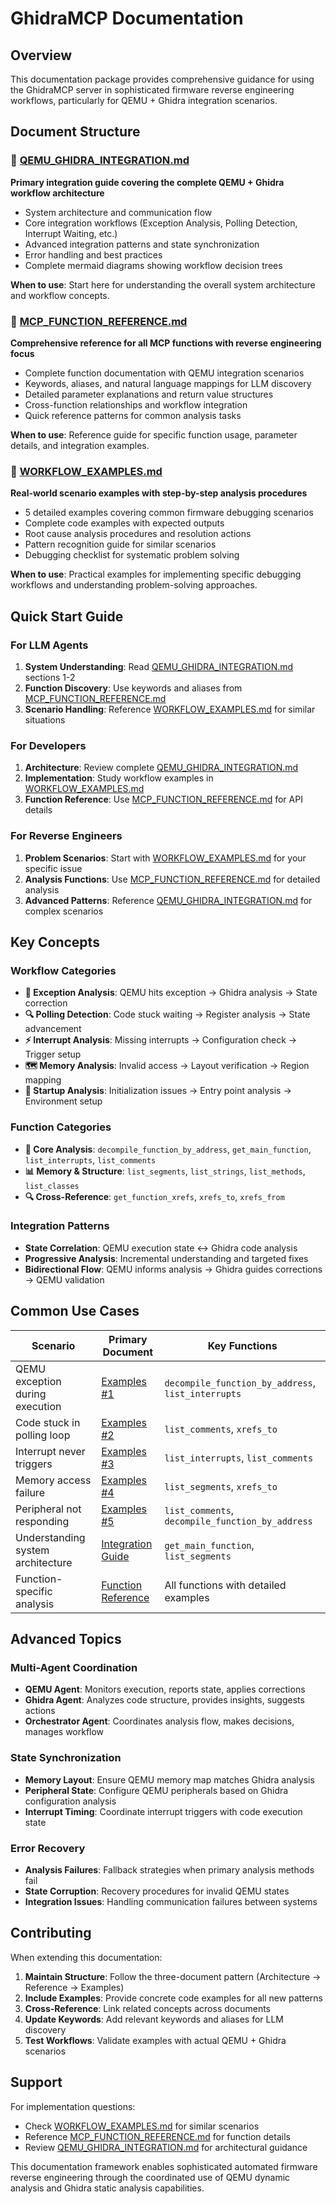 # GhidraMCP Documentation

## Overview

This documentation package provides comprehensive guidance for using the GhidraMCP server in sophisticated firmware reverse engineering workflows, particularly for QEMU + Ghidra integration scenarios.

## Document Structure

### 📘 [QEMU_GHIDRA_INTEGRATION.md](./QEMU_GHIDRA_INTEGRATION.md)
**Primary integration guide covering the complete QEMU + Ghidra workflow architecture**

- System architecture and communication flow
- Core integration workflows (Exception Analysis, Polling Detection, Interrupt Waiting, etc.)
- Advanced integration patterns and state synchronization
- Error handling and best practices
- Complete mermaid diagrams showing workflow decision trees

**When to use**: Start here for understanding the overall system architecture and workflow concepts.

### 📗 [MCP_FUNCTION_REFERENCE.md](./MCP_FUNCTION_REFERENCE.md)
**Comprehensive reference for all MCP functions with reverse engineering focus**

- Complete function documentation with QEMU integration scenarios
- Keywords, aliases, and natural language mappings for LLM discovery
- Detailed parameter explanations and return value structures
- Cross-function relationships and workflow integration
- Quick reference patterns for common analysis tasks

**When to use**: Reference guide for specific function usage, parameter details, and integration examples.

### 📙 [WORKFLOW_EXAMPLES.md](./WORKFLOW_EXAMPLES.md)
**Real-world scenario examples with step-by-step analysis procedures**

- 5 detailed examples covering common firmware debugging scenarios
- Complete code examples with expected outputs
- Root cause analysis procedures and resolution actions
- Pattern recognition guide for similar scenarios
- Debugging checklist for systematic problem solving

**When to use**: Practical examples for implementing specific debugging workflows and understanding problem-solving approaches.

## Quick Start Guide

### For LLM Agents
1. **System Understanding**: Read [QEMU_GHIDRA_INTEGRATION.md](./QEMU_GHIDRA_INTEGRATION.md) sections 1-2
2. **Function Discovery**: Use keywords and aliases from [MCP_FUNCTION_REFERENCE.md](./MCP_FUNCTION_REFERENCE.md)
3. **Scenario Handling**: Reference [WORKFLOW_EXAMPLES.md](./WORKFLOW_EXAMPLES.md) for similar situations

### For Developers
1. **Architecture**: Review complete [QEMU_GHIDRA_INTEGRATION.md](./QEMU_GHIDRA_INTEGRATION.md)
2. **Implementation**: Study workflow examples in [WORKFLOW_EXAMPLES.md](./WORKFLOW_EXAMPLES.md)
3. **Function Reference**: Use [MCP_FUNCTION_REFERENCE.md](./MCP_FUNCTION_REFERENCE.md) for API details

### For Reverse Engineers
1. **Problem Scenarios**: Start with [WORKFLOW_EXAMPLES.md](./WORKFLOW_EXAMPLES.md) for your specific issue
2. **Analysis Functions**: Use [MCP_FUNCTION_REFERENCE.md](./MCP_FUNCTION_REFERENCE.md) for detailed analysis
3. **Advanced Patterns**: Reference [QEMU_GHIDRA_INTEGRATION.md](./QEMU_GHIDRA_INTEGRATION.md) for complex scenarios

## Key Concepts

### Workflow Categories
- **🔧 Exception Analysis**: QEMU hits exception → Ghidra analysis → State correction
- **🔍 Polling Detection**: Code stuck waiting → Register analysis → State advancement  
- **⚡ Interrupt Analysis**: Missing interrupts → Configuration check → Trigger setup
- **🗺️ Memory Analysis**: Invalid access → Layout verification → Region mapping
- **🚀 Startup Analysis**: Initialization issues → Entry point analysis → Environment setup

### Function Categories
- **🔧 Core Analysis**: `decompile_function_by_address`, `get_main_function`, `list_interrupts`, `list_comments`
- **📊 Memory & Structure**: `list_segments`, `list_strings`, `list_methods`, `list_classes`
- **🔍 Cross-Reference**: `get_function_xrefs`, `xrefs_to`, `xrefs_from`

### Integration Patterns
- **State Correlation**: QEMU execution state ↔ Ghidra code analysis
- **Progressive Analysis**: Incremental understanding and targeted fixes
- **Bidirectional Flow**: QEMU informs analysis → Ghidra guides corrections → QEMU validation

## Common Use Cases

| Scenario | Primary Document | Key Functions |
|----------|------------------|---------------|
| QEMU exception during execution | [Examples #1](./WORKFLOW_EXAMPLES.md#example-1-exception-in-interrupt-handler) | `decompile_function_by_address`, `list_interrupts` |
| Code stuck in polling loop | [Examples #2](./WORKFLOW_EXAMPLES.md#example-2-code-stuck-in-polling-loop) | `list_comments`, `xrefs_to` |
| Interrupt never triggers | [Examples #3](./WORKFLOW_EXAMPLES.md#example-3-missing-interrupt-trigger) | `list_interrupts`, `list_comments` |
| Memory access failure | [Examples #4](./WORKFLOW_EXAMPLES.md#example-4-memory-initialization-issue) | `list_segments`, `xrefs_to` |
| Peripheral not responding | [Examples #5](./WORKFLOW_EXAMPLES.md#example-5-peripheral-not-responding) | `list_comments`, `decompile_function_by_address` |
| Understanding system architecture | [Integration Guide](./QEMU_GHIDRA_INTEGRATION.md) | `get_main_function`, `list_segments` |
| Function-specific analysis | [Function Reference](./MCP_FUNCTION_REFERENCE.md) | All functions with detailed examples |

## Advanced Topics

### Multi-Agent Coordination
- **QEMU Agent**: Monitors execution, reports state, applies corrections
- **Ghidra Agent**: Analyzes code structure, provides insights, suggests actions
- **Orchestrator Agent**: Coordinates analysis flow, makes decisions, manages workflow

### State Synchronization
- **Memory Layout**: Ensure QEMU memory map matches Ghidra analysis
- **Peripheral State**: Configure QEMU peripherals based on Ghidra configuration analysis
- **Interrupt Timing**: Coordinate interrupt triggers with code execution state

### Error Recovery
- **Analysis Failures**: Fallback strategies when primary analysis methods fail
- **State Corruption**: Recovery procedures for invalid QEMU states
- **Integration Issues**: Handling communication failures between systems

## Contributing

When extending this documentation:

1. **Maintain Structure**: Follow the three-document pattern (Architecture → Reference → Examples)
2. **Include Examples**: Provide concrete code examples for all new patterns
3. **Cross-Reference**: Link related concepts across documents
4. **Update Keywords**: Add relevant keywords and aliases for LLM discovery
5. **Test Workflows**: Validate examples with actual QEMU + Ghidra scenarios

## Support

For implementation questions:
- Check [WORKFLOW_EXAMPLES.md](./WORKFLOW_EXAMPLES.md) for similar scenarios
- Reference [MCP_FUNCTION_REFERENCE.md](./MCP_FUNCTION_REFERENCE.md) for function details
- Review [QEMU_GHIDRA_INTEGRATION.md](./QEMU_GHIDRA_INTEGRATION.md) for architectural guidance

This documentation framework enables sophisticated automated firmware reverse engineering through the coordinated use of QEMU dynamic analysis and Ghidra static analysis capabilities.